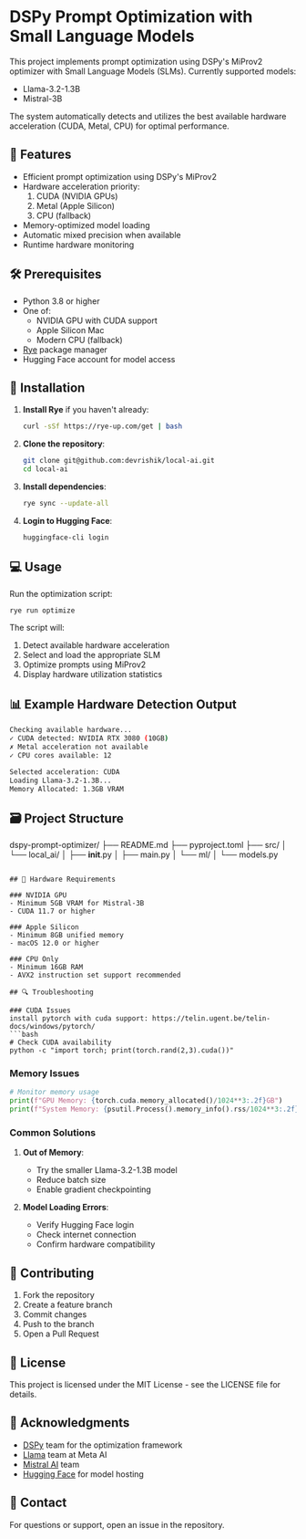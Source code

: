 # DSPy Prompt Optimization with Small Language Models

This project implements prompt optimization using DSPy's MiProv2 optimizer with Small Language Models (SLMs). Currently supported models:
- Llama-3.2-1.3B
- Mistral-3B

The system automatically detects and utilizes the best available hardware acceleration (CUDA, Metal, CPU) for optimal performance.

## 🌟 Features

- Efficient prompt optimization using DSPy's MiProv2
- Hardware acceleration priority:
  1. CUDA (NVIDIA GPUs)
  2. Metal (Apple Silicon)
  3. CPU (fallback)
- Memory-optimized model loading
- Automatic mixed precision when available
- Runtime hardware monitoring

## 🛠️ Prerequisites

- Python 3.8 or higher
- One of:
  - NVIDIA GPU with CUDA support
  - Apple Silicon Mac
  - Modern CPU (fallback)
- [Rye](https://rye-up.com/) package manager
- Hugging Face account for model access

## 🚀 Installation

1. **Install Rye** if you haven't already:
   ```bash
   curl -sSf https://rye-up.com/get | bash
   ```

2. **Clone the repository**:
   ```bash
   git clone git@github.com:devrishik/local-ai.git
   cd local-ai
   ```

3. **Install dependencies**:
   ```bash
   rye sync --update-all
   ```

4. **Login to Hugging Face**:
   ```bash
   huggingface-cli login
   ```

## 💻 Usage

Run the optimization script:
```bash
rye run optimize
```

The script will:
1. Detect available hardware acceleration
2. Select and load the appropriate SLM
3. Optimize prompts using MiProv2
4. Display hardware utilization statistics

## 📊 Example Hardware Detection Output

```bash
Checking available hardware...
✓ CUDA detected: NVIDIA RTX 3080 (10GB)
✗ Metal acceleration not available
✓ CPU cores available: 12

Selected acceleration: CUDA
Loading Llama-3.2-1.3B...
Memory Allocated: 1.3GB VRAM
```


## 🗃️ Project Structure

dspy-prompt-optimizer/
├── README.md
├── pyproject.toml
├── src/
│   └── local_ai/
│       ├── __init__.py
│       ├── main.py
│       └── ml/
│           └── models.py
```

## 💾 Hardware Requirements

### NVIDIA GPU
- Minimum 5GB VRAM for Mistral-3B
- CUDA 11.7 or higher

### Apple Silicon
- Minimum 8GB unified memory
- macOS 12.0 or higher

### CPU Only
- Minimum 16GB RAM
- AVX2 instruction set support recommended

## 🔍 Troubleshooting

### CUDA Issues
install pytorch with cuda support: https://telin.ugent.be/telin-docs/windows/pytorch/
```bash
# Check CUDA availability
python -c "import torch; print(torch.rand(2,3).cuda())"
```

### Memory Issues
```python
# Monitor memory usage
print(f"GPU Memory: {torch.cuda.memory_allocated()/1024**3:.2f}GB")
print(f"System Memory: {psutil.Process().memory_info().rss/1024**3:.2f}GB")
```

### Common Solutions
1. **Out of Memory**:
   - Try the smaller Llama-3.2-1.3B model
   - Reduce batch size
   - Enable gradient checkpointing

2. **Model Loading Errors**:
   - Verify Hugging Face login
   - Check internet connection
   - Confirm hardware compatibility

## 🤝 Contributing

1. Fork the repository
2. Create a feature branch
3. Commit changes
4. Push to the branch
5. Open a Pull Request

## 📝 License

This project is licensed under the MIT License - see the LICENSE file for details.

## 🙏 Acknowledgments

- [DSPy](https://dspy-docs.vercel.app/) team for the optimization framework
- [Llama](https://ai.meta.com/llama/) team at Meta AI
- [Mistral AI](https://mistral.ai/) team
- [Hugging Face](https://huggingface.co/) for model hosting

## 📧 Contact

For questions or support, open an issue in the repository.